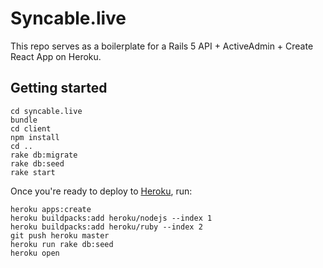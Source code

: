 # Syncable.live

This repo serves as a boilerplate for a Rails 5 API + ActiveAdmin + Create React App on Heroku.

## Getting started

``` shell
cd syncable.live
bundle
cd client
npm install
cd ..
rake db:migrate
rake db:seed
rake start
```

Once you're ready to deploy to [Heroku](https://www.heroku.com), run:

``` shell
heroku apps:create
heroku buildpacks:add heroku/nodejs --index 1
heroku buildpacks:add heroku/ruby --index 2
git push heroku master
heroku run rake db:seed
heroku open
```
